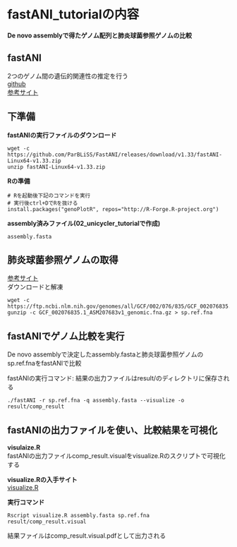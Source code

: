 # fastANI_tutorialの内容
**De novo assemblyで得たゲノム配列と肺炎球菌参照ゲノムの比較**  

## fastANI
2つのゲノム間の遺伝的関連性の推定を行う  
[github](https://github.com/ParBLiSS/FastANI)  
[参考サイト](https://kazumaxneo.hatenablog.com/entry/2018/09/14/141442)  

## 下準備
**fastANIの実行ファイルのダウンロード**  
```
wget -c https://github.com/ParBLiSS/FastANI/releases/download/v1.33/fastANI-Linux64-v1.33.zip
unzip fastANI-Linux64-v1.33.zip
```
**Rの準備** 
```
# Rを起動後下記のコマンドを実行
# 実行後ctrl+DでRを抜ける
install.packages("genoPlotR", repos="http://R-Forge.R-project.org")

```
**assembly済みファイル(02_unicycler_tutorialで作成)**  
```
assembly.fasta
```

## 肺炎球菌参照ゲノムの取得
[参考サイト](https://www.ncbi.nlm.nih.gov/genome/176)  
ダウンロードと解凍  
```
wget -c https://ftp.ncbi.nlm.nih.gov/genomes/all/GCF/002/076/835/GCF_002076835.1_ASM207683v1/GCF_002076835.1_ASM207683v1_genomic.fna.gz
gunzip -c GCF_002076835.1_ASM207683v1_genomic.fna.gz > sp.ref.fna
```

## fastANIでゲノム比較を実行  
De novo assemblyで決定したassembly.fastaと肺炎球菌参照ゲノムのsp.ref.fnaをfastANIで比較

fastANIの実行コマンド: 結果の出力ファイルはresult/のディレクトリに保存される  
```
./fastANI -r sp.ref.fna -q assembly.fasta --visualize -o result/comp_result
```
## fastANIの出力ファイルを使い、比較結果を可視化

**visulaize.R**  
fastANIの出力ファイルcomp_result.visualをvisualize.Rのスクリプトで可視化する

**visualize.Rの入手サイト**  
[visualize.R](https://github.com/ParBLiSS/FastANI/blob/master/scripts/visualize.R)

**実行コマンド**  
```
Rscript visualize.R assembly.fasta sp.ref.fna result/comp_result.visual
```
結果ファイルはcomp_result.visual.pdfとして出力される
